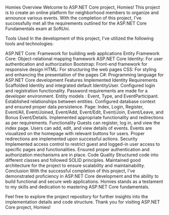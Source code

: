 Homies
Overview
Welcome to ASP.NET Core project, Homies! This project is to create an online platform for neighborhood members to organize and announce various events. With the completion of this project, I've successfully met all the requirements outlined for the ASP.NET Core Fundamentals exam at SoftUni.

Tools Used
In the development of this project, I've utilized the following tools and technologies:

ASP.NET Core: Framework for building web applications
Entity Framework Core: Object-relational mapping framework
ASP.NET Core Identity: For user authentication and authorization
Bootstrap: Front-end framework for responsive design
HTML: For structuring the web pages
CSS: For styling and enhancing the presentation of the pages
C#: Programming language for ASP.NET Core development
Features Implemented
Identity Requirements
Scaffolded Identity and integrated default IdentityUser.
Configured login and registration functionality.
Password requirements are made for a developer environment.
Entity models : Event, Type, and EventParticipant.
Established relationships between entities.
Configured database context and ensured proper data persistence.
Page:
Index, Login, Register, Event/All, Event/Joined, Event/Add, Event/Edit, Event/Join, Event/Leave, and Bonus Event/Details.
Implemented appropriate functionality and redirections as per requirements.
Functionality
Guests can register, log in, and view the index page.
Users can add, edit, and view details of events.
Events are visualized on the homepage with relevant buttons for users.
Proper redirections are implemented upon successful actions.
Security
Implemented access control to restrict guest and logged-in user access to specific pages and functionalities.
Ensured proper authentication and authorization mechanisms are in place.
Code Quality
Structured code into different classes and followed SOLID principles.
Maintained good architecture for the project to ensure scalability and maintainability.
Conclusion
With the successful completion of this project, I've demonstrated proficiency in ASP.NET Core development and the ability to build functional and secure web applications. Homies stands as a testament to my skills and dedication to mastering ASP.NET Core fundamentals.

Feel free to explore the project repository for further insights into the implementation details and code structure. Thank you for visiting ASP.NET Core project, Homies!
